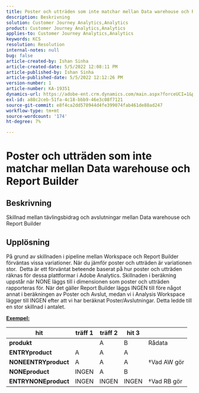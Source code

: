 ```yaml
---
title: Poster och utträden som inte matchar mellan Data warehouse och Report Builder
description: Beskrivning
solution: Customer Journey Analytics,Analytics
product: Customer Journey Analytics,Analytics
applies-to: Customer Journey Analytics,Analytics
keywords: KCS
resolution: Resolution
internal-notes: null
bug: false
article-created-by: Ishan Sinha
article-created-date: 5/5/2022 12:08:11 PM
article-published-by: Ishan Sinha
article-published-date: 5/5/2022 12:12:26 PM
version-number: 1
article-number: KA-19351
dynamics-url: https://adobe-ent.crm.dynamics.com/main.aspx?forceUCI=1&pagetype=entityrecord&etn=knowledgearticle&id=92c7a606-6ccc-ec11-a7b5-6045bd00db25
exl-id: a88c2ceb-51fa-4c18-bbb9-46e3c08f7121
source-git-commit: e8f4ca2dd578944d4fe399074fab461de88ad247
workflow-type: tm+mt
source-wordcount: '174'
ht-degree: 7%

---
```


# Poster och utträden som inte matchar mellan Data warehouse och Report Builder

## Beskrivning

Skillnad mellan tävlingsbidrag och avslutningar mellan Data warehouse och Report Builder

## Upplösning


På grund av skillnaden i pipeline mellan Workspace och Report Builder förväntas vissa variationer. När du jämför poster och utträden är variationen stor. 
Detta är ett förväntat beteende baserat på hur poster och utträden räknas för dessa plattformar i Adobe Analytics. Skillnaden i beräkning uppstår när NONE läggs till i dimensionen som poster och utträden rapporteras för. När det gäller Report Builder läggs INGEN till före något annat i beräkningen av Poster och Avslut, medan vi i Analysis Workspace lägger till INGEN efter att vi har beräknat Poster/Avslutningar. Detta ledde till en stor skillnad i antalet.

<u><b>Exempel:</b></u>


| <b>hit</b> | <b>träff 1</b> | <b>träff 2</b> | <b>hit 3</b> |   |
| --- | --- | --- | --- | --- |
| <b>produkt</b> |   | A | B | Rådata |
| <b>ENTRYproduct</b> | A | A | A |   |
| <b>NONEENTRYproduct</b> | A | A | A | †Vad AW gör |
| <b>NONEproduct</b> | INGEN | A | B |   |
| <b>ENTRYNONEproduct</b> | INGEN | INGEN | INGEN | †Vad RB gör |

